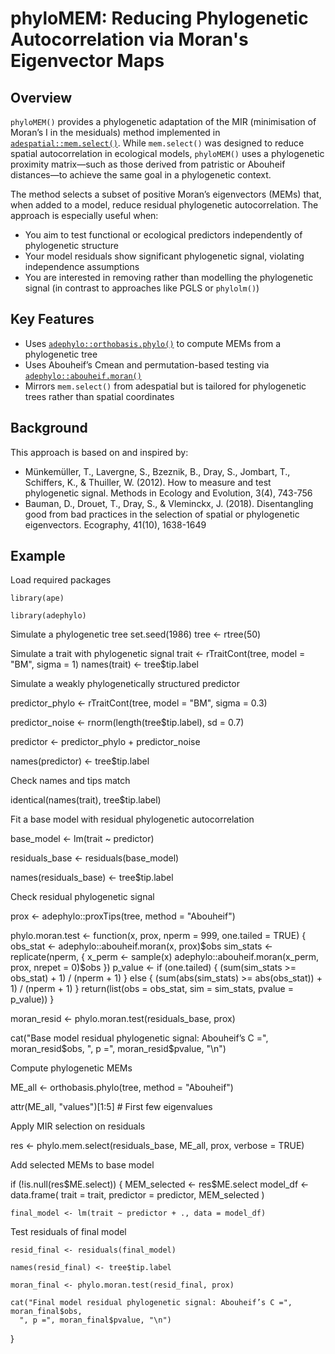 # phyloMEM: Reducing Phylogenetic Autocorrelation via Moran's Eigenvector Maps

## Overview

`phyloMEM()` provides a phylogenetic adaptation of the MIR (minimisation of Moran’s I in the mesiduals) method implemented in [`adespatial::mem.select()`](https://github.com/adeverse/adespatial/). While `mem.select()` was designed to reduce spatial autocorrelation in ecological models, `phyloMEM()` uses a phylogenetic proximity matrix—such as those derived from patristic or Abouheif distances—to achieve the same goal in a phylogenetic context.

The method selects a subset of positive Moran’s eigenvectors (MEMs) that, when added to a model, reduce residual phylogenetic autocorrelation. The approach is especially useful when:

* You aim to test functional or ecological predictors independently of phylogenetic structure
* Your model residuals show significant phylogenetic signal, violating independence assumptions
* You are interested in removing rather than modelling the phylogenetic signal (in contrast to approaches like PGLS or `phylolm()`)

## Key Features

* Uses [`adephylo::orthobasis.phylo()`](https://github.com/adeverse/adephylo/) to compute MEMs from a phylogenetic tree
* Uses Abouheif’s Cmean and permutation-based testing via [`adephylo::abouheif.moran()`](https://github.com/adeverse/adephylo/)
* Mirrors `mem.select()` from adespatial but is tailored for phylogenetic trees rather than spatial coordinates

## Background

This approach is based on and inspired by:

* Münkemüller, T., Lavergne, S., Bzeznik, B., Dray, S., Jombart, T., Schiffers, K., & Thuiller, W. (2012). How to measure and test phylogenetic signal. Methods in Ecology and Evolution, 3(4), 743-756
* Bauman, D., Drouet, T., Dray, S., & Vleminckx, J. (2018). Disentangling good from bad practices in the selection of spatial or phylogenetic eigenvectors. Ecography, 41(10), 1638-1649

## Example

Load required packages

    library(ape)
    
    library(adephylo)

Simulate a phylogenetic tree
  set.seed(1986)
  tree <- rtree(50)

Simulate a trait with phylogenetic signal
  trait <- rTraitCont(tree, model = "BM", sigma = 1)
  names(trait) <- tree$tip.label

Simulate a weakly phylogenetically structured predictor

  predictor_phylo <- rTraitCont(tree, model = "BM", sigma = 0.3)
  
  predictor_noise <- rnorm(length(tree$tip.label), sd = 0.7)
  
  predictor <- predictor_phylo + predictor_noise
  
  names(predictor) <- tree$tip.label

Check names and tips match

  identical(names(trait), tree$tip.label)

Fit a base model with residual phylogenetic autocorrelation

  base_model <- lm(trait ~ predictor)
  
  residuals_base <- residuals(base_model)
  
  names(residuals_base) <- tree$tip.label

Check residual phylogenetic signal

  prox <- adephylo::proxTips(tree, method = "Abouheif")
  
  phylo.moran.test <- function(x, prox, nperm = 999, one.tailed = TRUE) {
    obs_stat <- adephylo::abouheif.moran(x, prox)$obs
    sim_stats <- replicate(nperm, {
      x_perm <- sample(x)
      adephylo::abouheif.moran(x_perm, prox, nrepet = 0)$obs
    })
    p_value <- if (one.tailed) {
      (sum(sim_stats >= obs_stat) + 1) / (nperm + 1)
    } else {
      (sum(abs(sim_stats) >= abs(obs_stat)) + 1) / (nperm + 1)
    }
    return(list(obs = obs_stat, sim = sim_stats, pvalue = p_value))
  }
  
  moran_resid <- phylo.moran.test(residuals_base, prox)
  
  cat("Base model residual phylogenetic signal: Abouheif’s C =", moran_resid$obs,
      ", p =", moran_resid$pvalue, "\n")

Compute phylogenetic MEMs

ME_all <- orthobasis.phylo(tree, method = "Abouheif")

attr(ME_all, "values")[1:5]  # First few eigenvalues

Apply MIR selection on residuals

res <- phylo.mem.select(residuals_base, ME_all, prox, verbose = TRUE)

Add selected MEMs to base model

  if (!is.null(res$ME.select)) {
    MEM_selected <- res$ME.select
    model_df <- data.frame(
      trait = trait,
      predictor = predictor,
      MEM_selected
    )
    
    final_model <- lm(trait ~ predictor + ., data = model_df)
  
  Test residuals of final model
    
    resid_final <- residuals(final_model)
    
    names(resid_final) <- tree$tip.label
  
    moran_final <- phylo.moran.test(resid_final, prox)
    
    cat("Final model residual phylogenetic signal: Abouheif’s C =", moran_final$obs,
      ", p =", moran_final$pvalue, "\n")
      
}
